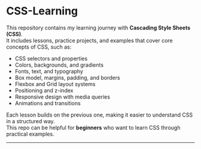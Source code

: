 # CSS-Learning

This repository contains my learning journey with **Cascading Style Sheets (CSS)**.  
It includes lessons, practice projects, and examples that cover core concepts of CSS, such as:

- CSS selectors and properties  
- Colors, backgrounds, and gradients  
- Fonts, text, and typography  
- Box model, margins, padding, and borders  
- Flexbox and Grid layout systems  
- Positioning and z-index  
- Responsive design with media queries  
- Animations and transitions  

Each lesson builds on the previous one, making it easier to understand CSS in a structured way.  
This repo can be helpful for **beginners** who want to learn CSS through practical examples.  

---
